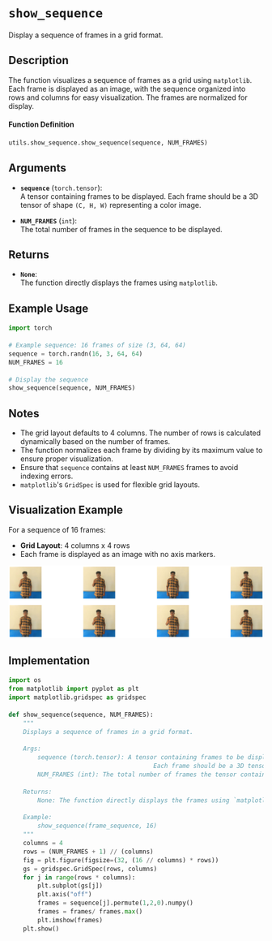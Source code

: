 # `show_sequence`

Display a sequence of frames in a grid format.

## Description

The function visualizes a sequence of frames as a grid using `matplotlib`. Each frame is displayed as an image, with the sequence organized into rows and columns for easy visualization. The frames are normalized for display.

#### Function Definition
```python
utils.show_sequence.show_sequence(sequence, NUM_FRAMES)
```

## Arguments

- **`sequence`** (`torch.tensor`):  
  A tensor containing frames to be displayed. Each frame should be a 3D tensor of shape `(C, H, W)` representing a color image.

- **`NUM_FRAMES`** (`int`):  
  The total number of frames in the sequence to be displayed.

## Returns

- **`None`**:  
  The function directly displays the frames using `matplotlib`.

## Example Usage

```python
import torch

# Example sequence: 16 frames of size (3, 64, 64)
sequence = torch.randn(16, 3, 64, 64)
NUM_FRAMES = 16

# Display the sequence
show_sequence(sequence, NUM_FRAMES)
```

## Notes

- The grid layout defaults to 4 columns. The number of rows is calculated dynamically based on the number of frames.
- The function normalizes each frame by dividing by its maximum value to ensure proper visualization.
- Ensure that `sequence` contains at least `NUM_FRAMES` frames to avoid indexing errors.
- `matplotlib`'s `GridSpec` is used for flexible grid layouts.

## Visualization Example

For a sequence of 16 frames:
- **Grid Layout**: 4 columns x 4 rows
- Each frame is displayed as an image with no axis markers.

![show_sequence](../../img/output.png)


## Implementation

```python
import os
from matplotlib import pyplot as plt
import matplotlib.gridspec as gridspec

def show_sequence(sequence, NUM_FRAMES):
    """
    Displays a sequence of frames in a grid format.

    Args:
        sequence (torch.tensor): A tensor containing frames to be displayed. 
                                        Each frame should be a 3D tensor (C, H, W) representing a color image.
        NUM_FRAMES (int): The total number of frames the tensor contains.

    Returns:
        None: The function directly displays the frames using `matplotlib`.

    Example:
        show_sequence(frame_sequence, 16)
    """
    columns = 4
    rows = (NUM_FRAMES + 1) // (columns)
    fig = plt.figure(figsize=(32, (16 // columns) * rows))
    gs = gridspec.GridSpec(rows, columns)
    for j in range(rows * columns):
        plt.subplot(gs[j])
        plt.axis("off")
        frames = sequence[j].permute(1,2,0).numpy()
        frames = frames/ frames.max()
        plt.imshow(frames)
    plt.show()
```